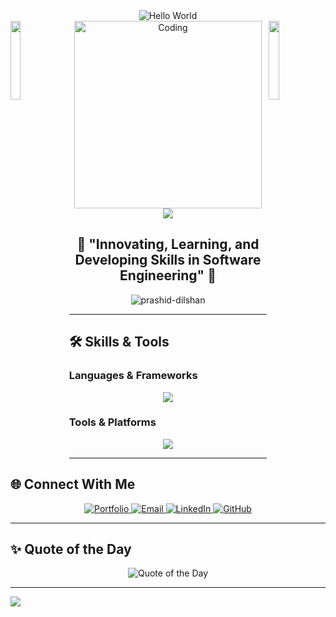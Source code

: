 <div align="center">
  <img src="https://raw.githubusercontent.com/sagar-viradiya/sagar-viradiya/master/resources/banner.png" alt="Hello World">
</div>

<img align="left" src="https://user-images.githubusercontent.com/65187002/144930161-2f783401-8d27-4fdf-a2f7-cc0ba32f1f1f.gif" width="18%" style="display:inline;">
<img align="right" src="https://user-images.githubusercontent.com/65187002/144930161-2f783401-8d27-4fdf-a2f7-cc0ba32f1f1f.gif" width="18%" style="display:inline;">

<div align="center">
  <a href="https://prashid.me" target="_blank">
    <img alt="Coding" width="300" src="https://media1.giphy.com/media/3kPDmoWdBpQPNhCnUG/giphy.gif?cid=ecf05e47czcc532765ws5oumsyflmrr3l84ahc8wpu2orb87&ep=v1_gifs_related&rid=giphy.gif&ct=s">
  </a>
</div>

<div align="center">
  <a href="https://github.com/jrohitofficial/readme-typing-svg">
    <img src="https://readme-typing-svg.demolab.com/?lines=Hi👋,+I'm+Prashid+Dilshan;SE+Student+|+Front-End+Developer;Passionate+About+UI/UX+and+Coding!;&font=fira%20Code&center=true&width=640&height=45&color=20C20E&vCenter=true&pause=1000&size=40" />
  </a>
</div>

<h2 align="center">🌟 "Innovating, Learning, and Developing Skills in Software Engineering" 🌟</h2>

<p align="center"> <img src="https://komarev.com/ghpvc/?username=prashid-dilshan&label=Profile%20Views&color=0e75b6&style=flat" alt="prashid-dilshan" /> </p>

---

## 🛠️ **Skills & Tools**

### **Languages & Frameworks**
<div align="center">
  <img src="https://skillicons.dev/icons?i=html,css,javascript,typescript,react,flutter,dart,java,angular,nextjs" />
</div>

### **Tools & Platforms**
<div align="center">
  <img src="https://skillicons.dev/icons?i=git,github,vscode,figma,nodejs,tailwind,bootstrap,redux" />
</div>

---




## 🌐 **Connect With Me**

<div align="center">
  <a href="https://prashid.me" target="_blank">
    <img src="https://img.shields.io/badge/Portfolio-%230A66C2.svg?style=for-the-badge&logo=firefox&logoColor=white" alt="Portfolio" />
  </a>
  <a href="mailto:yourname@email.com" target="_blank">
    <img src="https://img.shields.io/badge/Email-%23D14836.svg?style=for-the-badge&logo=gmail&logoColor=white" alt="Email" />
  </a>
  <a href="https://linkedin.com/in/yourprofile" target="_blank">
    <img src="https://img.shields.io/badge/LinkedIn-%230077B5.svg?style=for-the-badge&logo=linkedin&logoColor=white" alt="LinkedIn" />
  </a>
  <a href="https://github.com/prashid-dilshan" target="_blank">
    <img src="https://img.shields.io/badge/GitHub-%23181717.svg?style=for-the-badge&logo=github&logoColor=white" alt="GitHub" />
  </a>
</div>

---

## ✨ **Quote of the Day**
<div align="center">
  <img src="https://quotes-github-readme.vercel.app/api?type=horizontal&theme=radical" alt="Quote of the Day">
</div>

---


![](https://capsule-render.vercel.app/api?type=waving&color=gradient&height=120&section=footer)
